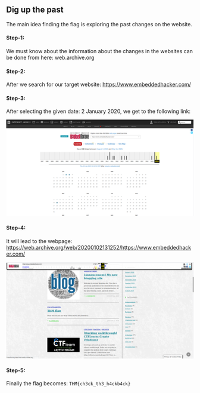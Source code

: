 ## Dig up the past
The main idea finding the flag is exploring the past changes on the website.

#### Step-1:
We must know about the information about the changes in the websites can be done from here: 
web.archive.org


#### Step-2:

After we search for our target website: https://www.embeddedhacker.com/


#### Step-3:

After selecting the given date: 2 January 2020, we get to the following link:

<img src="Time.png">

#### Step-4:

It will lead to the webpage: 
https://web.archive.org/web/20200102131252/https://www.embeddedhacker.com/

<img src="Flag.png">

#### Step-5:
Finally the flag becomes:
`THM{ch3ck_th3_h4ckb4ck}`